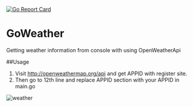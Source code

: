 [![Go Report Card](https://goreportcard.com/badge/kubernetes/helm)](http://goreportcard.com/report/github.com/semihtok/GoWeather)

# GoWeather
Getting weather information from console with using OpenWeatherApi

##Usage

1. Visit http://openweathermap.org/api and get APPID with register site. 
2. Then go to 12th line and replace APPID section with your APPID in main.go 

![weather](https://cloud.githubusercontent.com/assets/9590275/15420554/10c57b5a-1e76-11e6-9f02-f2f62fc5ae1e.gif)
